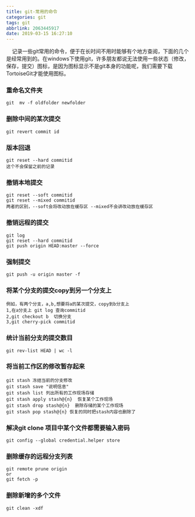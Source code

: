 ```yaml
---
title: git-常用的命令
categories: git
tags: git
abbrlink: 2063445917
date: 2019-03-15 16:27:10
---
```


&nbsp;&nbsp;&nbsp;&nbsp;记录一些git常用的命令，便于在长时间不用时能够有个地方查阅，下面的几个是经常用到的。在windows下使用git，许多朋友都说无法使用一些状态（修改，保存，提交）图标，是因为图标显示不是git本身的功能呢，我们需要下载TortoiseGit才能使用图标。

### 重命名文件夹
```
git  mv -f oldfolder newfolder
```

### 删除中间的某次提交
```
git revert commit id
```

### 版本回退
```
git reset --hard commitid
这个不会保留之前的记录
```
### 撤销本地提交
```
git reset --soft commitid
git reset --mixed commitid
两者的区别，--soft会将改动放在缓存区 --mixed不会讲改动放在缓存区
```

### 撤销远程的提交
```
git log
git reset --hard commitid
git push origin HEAD:master --force
```

### 强制提交
```
git push -u origin master -f
```

### 将某个分支的提交copy到另一个分支上
```
例如，有两个分支，a,b,想要将a的某次提交，copy到b分支上
1,在a分支上 git log 查询commitid
2,git checkout b  切换分支
3,git cherry-pick commitid
```

### 统计当前分支的提交数目
```
git rev-list HEAD | wc -l
```
### 将当前工作区的修改暂存起来
```
git stash 冻结当前的分支修改
git stash save "说明信息"
git stash list 列出所有的工作现场存储
git stash apply stash@{n}  恢复某个工作现场
git stash drop stash@{n}  删除存储的某个工作现场
git stash pop stash@{n} 恢复的同时把stash内容也删除了
```

### 解决git clone 项目中某个文件都需要输入密码

~~~
git config --global credential.helper store
~~~

### 删除缓存的远程分支列表

~~~
git remote prune origin
or
git fetch -p
~~~

### 删除新增的多个文件

~~~
git clean -xdf
~~~

